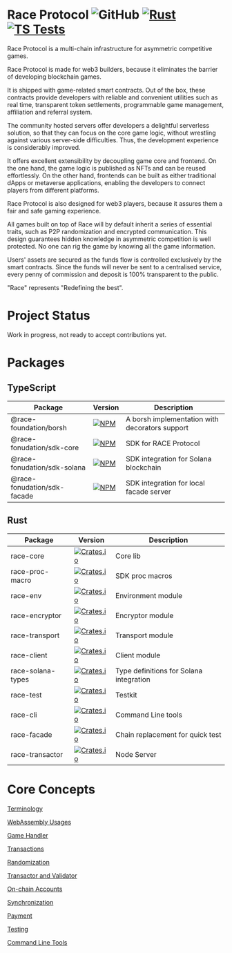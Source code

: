 # Race Protocol ![GitHub](https://img.shields.io/github/license/RACE-Game/race) [![Rust](https://github.com/RACE-Game/race/actions/workflows/rust.yml/badge.svg)](https://github.com/RACE-Game/race/actions/workflows/rust.yml) [![TS Tests](https://github.com/RACE-Game/race/actions/workflows/typescript.yml/badge.svg)](https://github.com/RACE-Game/race/actions/workflows/typescript.yml)

Race Protocol is a multi-chain infrastructure for asymmetric competitive games.

Race Protocol is made for web3 builders, because it eliminates the barrier of developing blockchain games.

It is shipped with game-related smart contracts. Out of the box, these contracts provide developers with reliable and convenient utilities such as real time, transparent token settlements, programmable game management, affiliation and referral system.

The community hosted servers offer developers a delightful serverless solution, so that they can focus on the core game logic, without wrestling against various server-side difficulties. Thus, the development experience is considerably improved.

It offers excellent extensibility by decoupling game core and frontend. On the one hand, the game logic is published as NFTs and can be reused effortlessly. On the other hand, frontends can be built as either traditional dApps or metaverse applications, enabling the developers to connect players from different platforms.

Race Protocol is also designed for web3 players, because it assures them a fair and safe gaming experience.

All games built on top of Race will by default inherit a series of essential traits, such as P2P randomization and encrypted communication. This design guarantees hidden knowledge in asymmetric competition is well protected. No one can rig the game by knowing all the game information.

Users' assets are secured as the funds flow is controlled exclusively by the smart contracts. Since the funds will never be sent  to a centralised service, every penny of commission and deposit is 100% transparent to the public.

"Race" represents "Redefining the best".

# Project Status

Work in progress, not ready to accept contributions yet.

# Packages

## TypeScript

| Package                     | Version                                                                                                                                         | Description                                    |
|-----------------------------|-------------------------------------------------------------------------------------------------------------------------------------------------|------------------------------------------------|
| @race-foundation/borsh      | [![NPM](https://img.shields.io/npm/v/@race-foundation/borsh?logo=npm)](https://www.npmjs.com/package/@race-foundation/borsh)         | A borsh implementation with decorators support |
| @race-fonudation/sdk-core   | [![NPM](https://img.shields.io/npm/v/@race-foundation/sdk-core?logo=npm)](https://www.npmjs.com/package/@race-foundation/sdk-core)   | SDK for RACE Protocol                          |
| @race-fonudation/sdk-solana | [![NPM](https://img.shields.io/npm/v/@race-foundation/sdk-core?logo=npm)](https://www.npmjs.com/package/@race-foundation/sdk-solana) | SDK integration for Solana blockchain          |
| @race-fonudation/sdk-facade | [![NPM](https://img.shields.io/npm/v/@race-foundation/sdk-core?logo=npm)](https://www.npmjs.com/package/@race-foundation/sdk-facade) | SDK integration for local facade server        |

## Rust

| Package           | Version                                                                   | Description                             |
|-------------------|---------------------------------------------------------------------------|-----------------------------------------|
| race-core         | [![Crates.io](https://img.shields.io/crates/v/race-core?logo=rust)](https://crates.io/crates/race-core)         | Core lib                                |
| race-proc-macro   | [![Crates.io](https://img.shields.io/crates/v/race-proc-macro?logo=rust)](https://crates.io/crates/race-proc-macro)   | SDK proc macros                         |
| race-env          | [![Crates.io](https://img.shields.io/crates/v/race-env?logo=rust)](https://crates.io/crates/race-env)          | Environment module                      |
| race-encryptor    | [![Crates.io](https://img.shields.io/crates/v/race-encryptor?logo=rust)](https://crates.io/crates/race-encryptor)    | Encryptor module                        |
| race-transport    | [![Crates.io](https://img.shields.io/crates/v/race-transport?logo=rust)](https://crates.io/crates/race-transport)    | Transport module                        |
| race-client       | [![Crates.io](https://img.shields.io/crates/v/race-client?logo=rust)](https://crates.io/crates/race-client)       | Client module                           |
| race-solana-types | [![Crates.io](https://img.shields.io/crates/v/race-solana-types?logo=rust)](https://crates.io/crates/race-solana-types) | Type definitions for Solana integration |
| race-test         | [![Crates.io](https://img.shields.io/crates/v/race-test?logo=rust)](https://crates.io/crates/race-test)         | Testkit                                 |
| race-cli          | [![Crates.io](https://img.shields.io/crates/v/race-cli?logo=rust)](https://crates.io/crates/race-cli)          | Command Line tools                      |
| race-facade       | [![Crates.io](https://img.shields.io/crates/v/race-facade?logo=rust)](https://crates.io/crates/race-facade)       | Chain replacement for quick test        |
| race-transactor   | [![Crates.io](https://img.shields.io/crates/v/race-transactor?logo=rust)](https://crates.io/crates/race-transactor)   | Node Server                             |

# Core Concepts

[Terminology](docs/terminology.md)

[WebAssembly Usages](docs/web-assembly-usages.md)

[Game Handler](docs/game-handler.md)

[Transactions](docs/transactions.md)

[Randomization](docs/randomization.md)

[Transactor and Validator](docs/transactor-and-validator.md)

[On-chain Accounts](docs/on-chain-accounts.md)

[Synchronization](docs/synchronization.md)

[Payment](docs/payment.md)

[Testing](docs/testing.md)

[Command Line Tools](docs/command-line.md)
